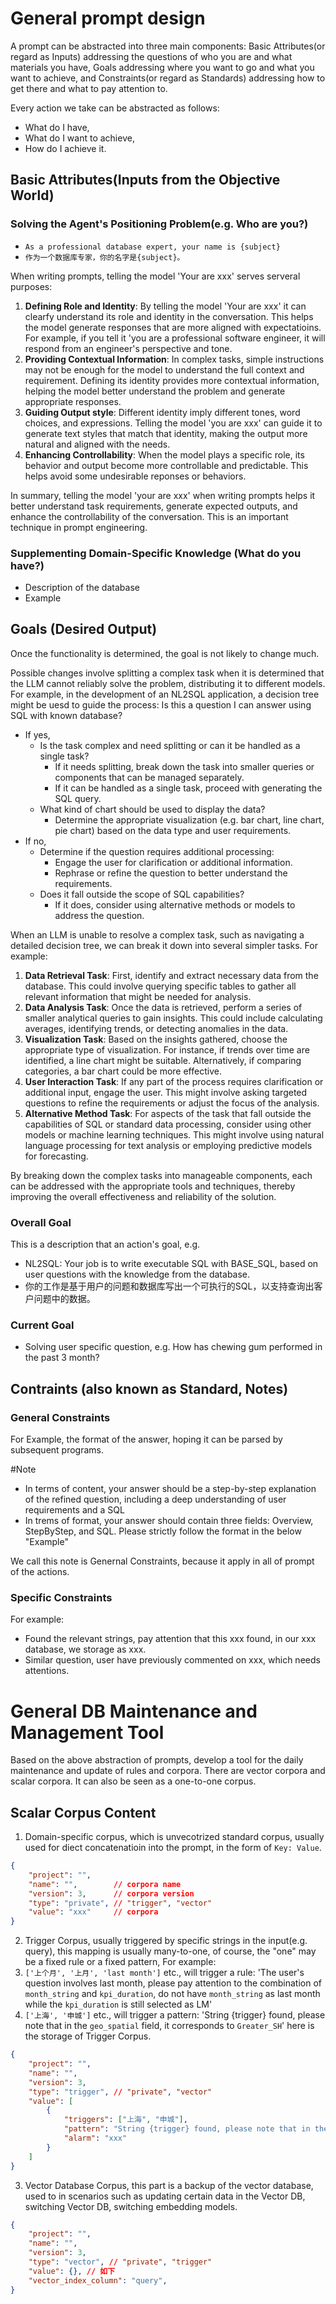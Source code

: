 # General prompt design
A prompt can be abstracted into three main components: Basic Attributes(or regard as Inputs) addressing the questions of who you are and what materials you have, Goals addressing where you want to go and what you want to achieve, and Constraints(or regard as Standards) addressing how to get there and what to pay attention to.

Every action we take can be abstracted as follows:
- What do I have,
- What do I want to achieve,
- How do I achieve it.

## Basic Attributes(Inputs from the Objective World)
### Solving the Agent's Positioning Problem(e.g. Who are you?)
- `As a professional database expert, your name is {subject}`
- `作为一个数据库专家，你的名字是{subject}。`

When writing prompts, telling the model 'Your are xxx' serves serveral purposes:
1. **Defining Role and Identity**: By telling the model 'Your are xxx' it can clearfy understand its role and identity in the conversation. This helps the model generate responses that are more aligned with expectatioins. For example, if you tell it 'you are a professional software engineer, it will respond from an engineer's perspective and tone.
2. **Providing Contextual Information**: In complex tasks, simple instructions may not be enough for the model to understand the full context and requirement. Defining its identity provides more contextual information, helping the model better understand the problem and generate appropriate responses.
3. **Guiding Output style**: Different identity imply different tones, word choices, and expressions. Telling the model 'you are xxx' can guide it to generate text styles that match that identity, making the output more natural and aligned with the needs.
4. **Enhancing Controllability**: When the model plays a specific role, its behavior and output become more controllable and predictable. This helps avoid some undesirable reponses or behaviors.

In summary, telling the model 'your are xxx' when writing prompts helps it better understand task requirements, generate expected outputs, and enhance the controllability of the conversation. This is an important technique in prompt engineering.

### Supplementing Domain-Specific Knowledge (What do you have?)
- Description of the database
- Example

## Goals (Desired Output)
Once the functionality is determined, the goal is not likely to change much. 

Possible changes involve splitting a complex task when it is determined that the LLM cannot reliably solve the problem, distributing it to different models. For example, in the development of an NL2SQL application, a decision tree might be uesd to guide the process:
Is this a question I can answer using SQL with known database?
- If yes, 
  - Is the task complex and need splitting or can it be handled as a single task?
    - If it needs splitting, break down the task into smaller queries or components that can be managed separately.
    - If it can be handled as a single task, proceed with generating the SQL query.
  - What kind of chart should be used to display the data?
    - Determine the appropriate visualization (e.g. bar chart, line chart, pie chart) based on the data type and user requirements.
- If no, 
  - Determine if the question requires additional processing:
    - Engage the user for clarification or additional information.
    - Rephrase or refine the question to better understand the requirements.
  - Does it fall outside the scope of SQL capabilities?
    - If it does, consider using alternative methods or models to address the question.

When an LLM is unable to resolve a complex task, such as navigating a detailed decision tree, we can break it down into several simpler tasks. For example:

1. **Data Retrieval Task**: First, identify and extract necessary data from the database. This could involve querying specific tables to gather all relevant information that might be needed for analysis.
2. **Data Analysis Task**: Once the data is retrieved, perform a series of smaller analytical queries to gain insights. This could include calculating averages, identifying trends, or detecting anomalies in the data.
3. **Visualization Task**: Based on the insights gathered, choose the appropriate type of visualization. For instance, if trends over time are identified, a line chart might be suitable. Alternatively, if comparing categories, a bar chart could be more effective.
4. **User Interaction Task**: If any part of the process requires clarification or additional input, engage the user. This might involve asking targeted questions to refine the requirements or adjust the focus of the analysis.
5. **Alternative Method Task**: For aspects of the task that fall outside the capabilities of SQL or standard data processing, consider using other models or machine learning techniques. This might involve using natural language processing for text analysis or employing predictive models for forecasting.

By breaking down the complex tasks into manageable components, each can be addressed with the appropriate tools and techniques, thereby improving the overall effectiveness and reliability of the solution.

### Overall Goal
This is a description that an action's goal, e.g.
- NL2SQL: Your job is to write executable SQL with BASE_SQL, based on user questions with the knowledge from the database.
- 你的工作是基于用户的问题和数据库写出一个可执行的SQL，以支持查询出客户问题中的数据。

### Current Goal
- Solving user specific question, e.g. How has chewing gum performed in the past 3 month?

## Contraints (also known as Standard, Notes)
### General Constraints
For Example, the format of the answer, hoping it can be parsed by subsequent programs.

#Note
- In terms of content, your answer should be a step-by-step explanation of the refined question, including a deep understanding of user requirements and a SQL
- In trems of format, your answer should contain three fields: Overview, StepByStep, and SQL. Please strictly follow the format in the below "Example"

We call this note is Genernal Constraints, because it apply in all of prompt of the actions.

### Specific Constraints
For example:
- Found the relevant strings, pay attention that this xxx found, in our xxx database, we storage as xxx.
- Similar question, user have previously commented on xxx, which needs attentions.

# General DB Maintenance and Management Tool
Based on the above abstraction of prompts, develop a tool for the daily maintenance and update of rules and corpora. There are vector corpora and scalar corpora. It can also be seen as a one-to-one corpus.

## Scalar Corpus Content
1. Domain-specific corpus, which is unvecotrized standard corpus, usually used for diect concatenatioin into the prompt, in the form of `Key: Value`. 
```json
{
    "project": "", 
    "name": "",        // corpora name
    "version": 3,      // corpora version
    "type": "private", // "trigger", "vector"
    "value": "xxx"     // corpora
}
```

2. Trigger Corpus, usually triggered by specific strings in the input(e.g. query), this mapping is usually many-to-one, of course, the "one" may be a fixed rule or a fixed pattern, For example:
  1. `['上个月', '上月', 'last month']` etc., will trigger a rule: 'The user's question involves last month, please pay attention to the combination of `month_string` and `kpi_duration`, do not have `month_string` as last month while the `kpi_duration` is still selected as LM'
  2. `['上海', '申城']` etc., will trigger a pattern: 'String {trigger} found, please note that in the `geo_spatial` field, it corresponds to `Greater_SH`'
here is the storage of Trigger Corpus.
```json
{
    "project": "",
    "name": "",
    "version": 3,
    "type": "trigger", // "private", "vector"
    "value": [
        {
            "triggers": ["上海", "申城"],
            "pattern": "String {trigger} found, please note that in the `geo_spatial` field, it corresponds to `Greater_SH`",
            "alarm": "xxx"
        }
    ]
}
```

3. Vector Database Corpus, this part is a backup of the vector database, used to in scenarios such as updating certain data in the Vector DB, switching Vector DB, switching embedding models.
```json
{
    "project": "",
    "name": "",
    "version": 3,
    "type": "vector", // "private", "trigger"
    "value": {}, // 如下
    "vector_index_column": "query",
}
```
